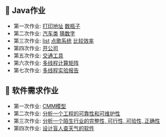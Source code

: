 :orange_book: Java作业
--
- 第一次作业:
  [打印地址](https://github.com/x0c/Homework/blob/master/java/1/Adress.java)
  [数瓶子](https://github.com/x0c/Homework/blob/master/java/1/Nursery.java)<br>
- 第二次作业:
  [汽车类](https://github.com/x0c/Homework/blob/master/java/2/汽车类)
  [猜数字](https://github.com/x0c/Homework/blob/master/java/2/猜数字)<br>
- 第三次作业:
  [list](https://github.com/x0c/Homework/blob/master/java/3/list/Clist.java)
  [点歌系统](https://github.com/x0c/Homework/blob/master/java/3/song)
  [比较效率](https://github.com/x0c/Homework/blob/master/java/3/比较查找效率/Compare.java)<br>
- 第四次作业:
  [开公司](https://github.com/x0c/Homework/blob/master/java/4/company)<br>
- 第五次作业:
  [交通工具](https://github.com/x0c/Homework/blob/master/java/5/交通工具)<br>
- 第六次作业:
  [多线程计算矩阵](https://github.com/x0c/Homework/blob/master/java/6/)<br>
- 第七次作业:
  [多线程实验报告](https://github.com/x0c/Homework/blob/master/java/7/md.md)<br>

:blue_book: 软件需求作业
--
- 第一次作业:
  [CMM模型](https://github.com/x0c/Homework/blob/master/软件需求分析/1/CMM.md)<br>
- 第二次作业:
  [分析一个工程的可靠性和可维护性](https://github.com/x0c/Homework/blob/master/软件需求分析/2/md.md)<br>
- 第三次作业:
  [分析一个陌生行业的完整性, 可行性, 可验性, 正确性](https://github.com/x0c/Homework/blob/master/软件需求分析/3/md.md)<br>
- 第四次作业:
  [设计盲人查天气的软件](https://github.com/x0c/Homework/blob/master/软件需求分析/4/md.md)<br>



